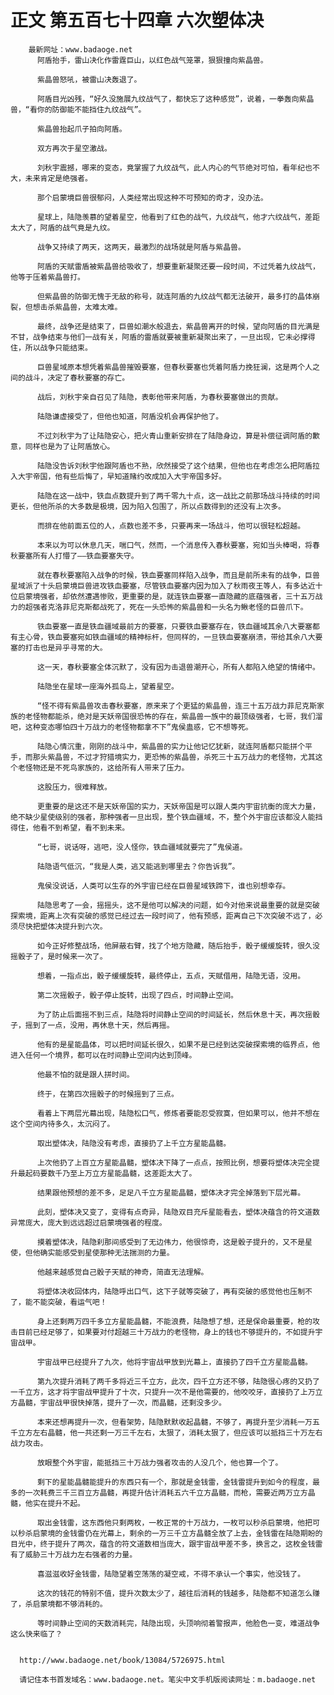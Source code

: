 # 正文 第五百七十四章 六次塑体决
        最新网址：www.badaoge.net
          阿盾抬手，雷山决化作雷霆巨山，以红色战气笼罩，狠狠撞向紫晶兽。
      
          紫晶兽怒吼，被雷山决轰退了。
      
          阿盾目光凶残，“好久没施展九纹战气了，都快忘了这种感觉”，说着，一拳轰向紫晶兽，“看你的防御能不能挡住九纹战气”。
      
          紫晶兽抬起爪子拍向阿盾。
      
          双方再次于星空激战。
      
          刘秋宇震撼，哪来的变态，竟掌握了九纹战气，此人内心的气节绝对可怕，看年纪也不大，未来肯定是绝强者。
      
          那个启蒙境巨兽很郁闷，人类经常出现这种不可预知的奇才，没办法。
      
          星球上，陆隐羡慕的望着星空，他看到了红色的战气，九纹战气，他才六纹战气，差距太大了，阿盾的战气竟是九纹。
      
          战争又持续了两天，这两天，最激烈的战场就是阿盾与紫晶兽。
      
          阿盾的天赋雷盾被紫晶兽给吸收了，想要重新凝聚还要一段时间，不过凭着九纹战气，他等于压着紫晶兽打。
      
          但紫晶兽的防御无愧于无敌的称号，就连阿盾的九纹战气都无法破开，最多打的晶体崩裂，但想击杀紫晶兽，太难太难。
      
          最终，战争还是结束了，巨兽如潮水般退去，紫晶兽离开的时候，望向阿盾的目光满是不甘，战争结束与他们一战有关，阿盾的雷盾就要被重新凝聚出来了，一旦出现，它未必撑得住，所以战争只能结束。
      
          巨兽星域原本想凭着紫晶兽摧毁要塞，但春秋要塞也凭着阿盾力挽狂澜，这是两个人之间的战斗，决定了春秋要塞的存亡。
      
          战后，刘秋宇亲自召见了陆隐，表彰他带来阿盾，为春秋要塞做出的贡献。
      
          陆隐谦虚接受了，但他也知道，阿盾没机会再保护他了。
      
          不过刘秋宇为了让陆隐安心，把火青山重新安排在了陆隐身边，算是补偿征调阿盾的歉意，同样也是为了让阿盾放心。
      
          陆隐没告诉刘秋宇他跟阿盾也不熟，欣然接受了这个结果，但他也在考虑怎么把阿盾拉入大宇帝国，他有些后悔了，早知道赌约改成加入大宇帝国多好。
      
          陆隐在这一战中，铁血点数提升到了两千零九十点，这一战比之前那场战斗持续的时间更长，但他所杀的大多数是极境，因为陷入包围了，所以点数得到的还没有上次多。
      
          而排在他前面五位的人，点数也差不多，只要再来一场战斗，他可以很轻松超越。
      
          本来以为可以休息几天，喘口气，然而，一个消息传入春秋要塞，宛如当头棒喝，将春秋要塞所有人打懵了——铁血要塞失守。
      
          就在春秋要塞陷入战争的时候，铁血要塞同样陷入战争，而且是前所未有的战争，巨兽星域派了十头启蒙境巨兽进攻铁血要塞，尽管铁血要塞内因为加入了秋雨夜王等人，有多达近十位启蒙境强者，却依然遭遇惨败，更重要的是，就连铁血要塞一直隐藏的底蕴强者，三十五万战力的超强者克洛菲尼克斯都战死了，死在一头恐怖的紫晶兽和一头名为鳅老怪的巨兽爪下。
      
          铁血要塞一直是铁血疆域最前方的要塞，只要铁血要塞存在，铁血疆域其余八大要塞都有主心骨，铁血要塞宛如铁血疆域的精神标杆，但同样的，一旦铁血要塞崩溃，带给其余八大要塞的打击也是异乎寻常的大。
      
          这一天，春秋要塞全体沉默了，没有因为击退兽潮开心，所有人都陷入绝望的情绪中。
      
          陆隐坐在星球一座海外孤岛上，望着星空。
      
          “怪不得有紫晶兽攻击春秋要塞，原来来了个更猛的紫晶兽，连三十五万战力菲尼克斯家族的老怪物都能杀，绝对是天妖帝国很恐怖的存在，紫晶兽一族中的最顶级强者，七哥，我们溜吧，这种变态哪怕四十万战力的老怪物都拿不下”鬼侯蛊惑，它不想等死。
      
          陆隐心情沉重，刚刚的战斗中，紫晶兽的实力让他记忆犹新，就连阿盾都只能拼个平手，而那头紫晶兽，不过才狩猎境实力，更恐怖的紫晶兽，杀死三十五万战力的老怪物，尤其这个老怪物还是不死鸟家族的，这给所有人带来了压力。
      
          这股压力，很难释放。
      
          更重要的是这还不是天妖帝国的实力，天妖帝国是可以跟人类内宇宙抗衡的庞大力量，绝不缺少星使级别的强者，那种强者一旦出现，整个铁血疆域，不，整个外宇宙应该都没人能挡得住，他看不到希望，看不到未来。
      
          “七哥，说话呀，逃吧，没人怪你，铁血疆域就要完了”鬼侯道。
      
          陆隐语气低沉，“我是人类，逃又能逃到哪里去？你告诉我”。
      
          鬼侯没说话，人类可以生存的外宇宙已经在巨兽星域铁蹄下，谁也别想幸存。
      
          陆隐思考了一会，摇摇头，这不是他可以解决的问题，如今对他来说最重要的就是突破探索境，距离上次有突破的感觉已经过去一段时间了，他有预感，距离自己下次突破不远了，必须尽快把塑体决提升到六次。
      
          如今正好修整战场，他屏蔽右臂，找了个地方隐藏，随后抬手，骰子缓缓旋转，很久没摇骰子了，是时候来一次了。
      
          想着，一指点出，骰子缓缓旋转，最终停止，五点，天赋借用，陆隐无语，没用。
      
          第二次摇骰子，骰子停止旋转，出现了四点，时间静止空间。
      
          为了防止后面摇不到三点，陆隐将时间静止空间的时间延长，然后休息十天，再次摇骰子，摇到了一点，没用，再休息十天，然后再摇。
      
          他有的是星能晶体，可以把时间延长很久，如果不是已经到达突破探索境的临界点，他进入任何一个境界，都可以在时间静止空间内达到顶峰。
      
          他最不怕的就是跟人拼时间。
      
          终于，在第四次摇骰子的时候摇到了三点。
      
          看着上下两层光幕出现，陆隐松口气，修炼者要能忍受寂寞，但如果可以，他并不想在这个空间内待多久，太沉闷了。
      
          取出塑体决，陆隐没有考虑，直接扔了上千立方星能晶髓。
      
          上次他扔了上百立方星能晶髓，塑体决下降了一点点，按照比例，想要将塑体决完全提升最起码要数千乃至上万立方星能晶髓，这差距太大了。
      
          结果跟他预想的差不多，足足八千立方星能晶髓，塑体决才完全掉落到下层光幕。
      
          此刻，塑体决又变了，变得有点奇异，陆隐双目充斥星能看去，塑体决蕴含的符文道数异常庞大，庞大到远远超过启蒙境强者的程度。
      
          摸着塑体决，陆隐刹那间感受到了无边伟力，他很惊奇，这是骰子提升的，又不是星使，但他确实能感受到星使那种无法揣测的力量。
      
          他越来越感觉自己骰子天赋的神奇，简直无法理解。
      
          将塑体决收回体内，陆隐呼出口气，这下子就等突破了，再有突破的感觉他也压制不了，能不能突破，看运气吧！
      
          身上还剩两万四千多立方星能晶髓，不能浪费，陆隐想了想，还是保命最重要，枪的攻击目前已经足够了，如果要对付超越三十万战力的老怪物，身上的钱也不够提升的，不如提升宇宙战甲。
      
          宇宙战甲已经提升了九次，他将宇宙战甲放到光幕上，直接扔了四千立方星能晶髓。
      
          第九次提升消耗了两千多将近三千立方，此次，四千立方还不够，陆隐很心疼的又扔了一千立方，这才将宇宙战甲提升了十次，只提升一次不是他需要的，他咬咬牙，直接扔了上万立方晶髓，宇宙战甲很快掉落，提升了一次，而晶髓，还剩没多少。
      
          本来还想再提升一次，但看架势，陆隐默默收起晶髓，不够了，再提升至少消耗一万五千立方左右晶髓，他一共还剩一万三千左右，太狠了，消耗太狠了，但应该可以抵挡三十万左右战力攻击。
      
          放眼整个外宇宙，能抵挡三十万战力强者攻击的人没几个，他也算一个了。
      
          剩下的星能晶髓能提升的东西只有一个，那就是金钱雷，金钱雷提升到如今的程度，最多的一次耗费三千三百立方晶髓，再提升估计消耗五六千立方晶髓，而枪，需要近两万立方晶髓，他实在提升不起。
      
          取出金钱雷，这东西他只剩两枚，一枚正常的十万战力，一枚可以秒杀启蒙境，他把可以秒杀启蒙境的金钱雷仍在光幕上，剩余的一万三千立方晶髓全放了上去，金钱雷在陆隐期盼的目光中，终于提升了两次，蕴含的符文道数相当庞大，跟宇宙战甲差不多，换言之，这枚金钱雷有了威胁三十万战力左右强者的力量。
      
          喜滋滋收好金钱雷，陆隐望着空荡荡的凝空戒，不得不承认一个事实，他没钱了。
      
          这次的钱花的特别不值，提升次数太少了，越往后消耗的钱越多，陆隐都不知道怎么赚了，杀启蒙境都不够消耗的。
      
          等时间静止空间的天数消耗完，陆隐出现，头顶响彻着警报声，他脸色一变，难道战争这么快来临了？
      
      
      http://www.badaoge.net/book/13084/5726975.html
      
      请记住本书首发域名：www.badaoge.net。笔尖中文手机版阅读网址：m.badaoge.net